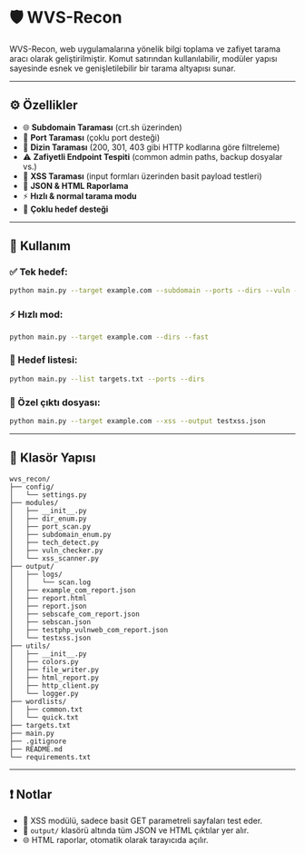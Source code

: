 # 🛡️ WVS-Recon

WVS-Recon, web uygulamalarına yönelik bilgi toplama ve zafiyet tarama aracı olarak geliştirilmiştir. Komut satırından kullanılabilir, modüler yapısı sayesinde esnek ve genişletilebilir bir tarama altyapısı sunar.

---

## ⚙️ Özellikler

- 🌐 **Subdomain Taraması** (crt.sh üzerinden)
- 🔌 **Port Taraması** (çoklu port desteği)
- 📁 **Dizin Taraması** (200, 301, 403 gibi HTTP kodlarına göre filtreleme)
- ⚠️ **Zafiyetli Endpoint Tespiti** (common admin paths, backup dosyalar vs.)
- 🧪 **XSS Taraması** (input formları üzerinden basit payload testleri)
- 📄 **JSON & HTML Raporlama**
- ⚡ **Hızlı & normal tarama modu**
- 🧾 **Çoklu hedef desteği**

---

## 🧪 Kullanım

### ✅ Tek hedef:
```bash
python main.py --target example.com --subdomain --ports --dirs --vuln --xss
```

### ⚡ Hızlı mod:
```bash
python main.py --target example.com --dirs --fast
```

### 📁 Hedef listesi:
```bash
python main.py --list targets.txt --ports --dirs
```

### 💾 Özel çıktı dosyası:
```bash
python main.py --target example.com --xss --output testxss.json
```

---

## 📂 Klasör Yapısı

```
wvs_recon/
├── config/
│   └── settings.py
├── modules/
│   ├── __init__.py
│   ├── dir_enum.py
│   ├── port_scan.py
│   ├── subdomain_enum.py
│   ├── tech_detect.py
│   ├── vuln_checker.py
│   └── xss_scanner.py
├── output/
│   ├── logs/
│   │   └── scan.log
│   ├── example_com_report.json
│   ├── report.html
│   ├── report.json
│   ├── sebscafe_com_report.json
│   ├── sebscan.json
│   ├── testphp_vulnweb_com_report.json
│   └── testxss.json
├── utils/
│   ├── __init__.py
│   ├── colors.py
│   ├── file_writer.py
│   ├── html_report.py
│   ├── http_client.py
│   └── logger.py
├── wordlists/
│   ├── common.txt
│   └── quick.txt
├── targets.txt
├── main.py
├── .gitignore
├── README.md
└── requirements.txt
```

---

## ❗ Notlar

- 🧪 XSS modülü, sadece basit GET parametreli sayfaları test eder.
- 📁 `output/` klasörü altında tüm JSON ve HTML çıktılar yer alır.
- 🌐 HTML raporlar, otomatik olarak tarayıcıda açılır.